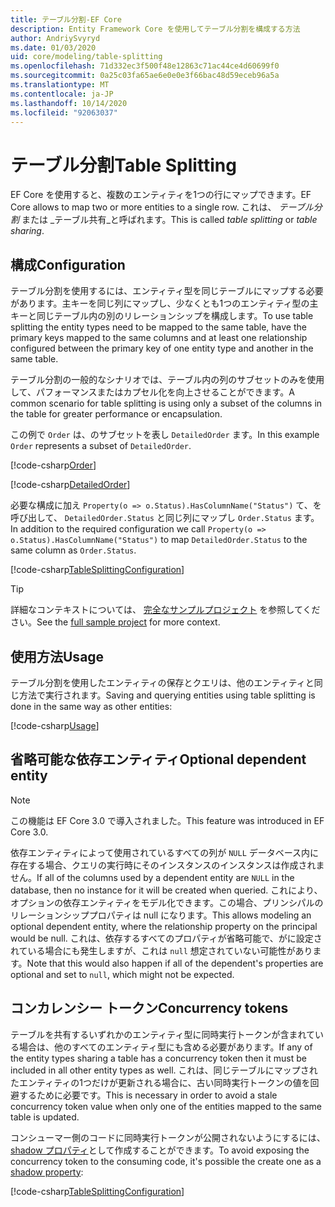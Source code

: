 ```yaml
---
title: テーブル分割-EF Core
description: Entity Framework Core を使用してテーブル分割を構成する方法
author: AndriySvyryd
ms.date: 01/03/2020
uid: core/modeling/table-splitting
ms.openlocfilehash: 71d332ec3f500f48e12863c71ac44ce4d60699f0
ms.sourcegitcommit: 0a25c03fa65ae6e0e0e3f66bac48d59eceb96a5a
ms.translationtype: MT
ms.contentlocale: ja-JP
ms.lasthandoff: 10/14/2020
ms.locfileid: "92063037"
---
```

# <a name="table-splitting"></a><span data-ttu-id="e01bb-103">テーブル分割</span><span class="sxs-lookup"><span data-stu-id="e01bb-103">Table Splitting</span></span>

<span data-ttu-id="e01bb-104">EF Core を使用すると、複数のエンティティを1つの行にマップできます。</span><span class="sxs-lookup"><span data-stu-id="e01bb-104">EF Core allows to map two or more entities to a single row.</span></span> <span data-ttu-id="e01bb-105">これは、 _テーブル分割_ または _テーブル共有_と呼ばれます。</span><span class="sxs-lookup"><span data-stu-id="e01bb-105">This is called _table splitting_ or _table sharing_.</span></span>

## <a name="configuration"></a><span data-ttu-id="e01bb-106">構成</span><span class="sxs-lookup"><span data-stu-id="e01bb-106">Configuration</span></span>

<span data-ttu-id="e01bb-107">テーブル分割を使用するには、エンティティ型を同じテーブルにマップする必要があります。主キーを同じ列にマップし、少なくとも1つのエンティティ型の主キーと同じテーブル内の別のリレーションシップを構成します。</span><span class="sxs-lookup"><span data-stu-id="e01bb-107">To use table splitting the entity types need to be mapped to the same table, have the primary keys mapped to the same columns and at least one relationship configured between the primary key of one entity type and another in the same table.</span></span>

<span data-ttu-id="e01bb-108">テーブル分割の一般的なシナリオでは、テーブル内の列のサブセットのみを使用して、パフォーマンスまたはカプセル化を向上させることができます。</span><span class="sxs-lookup"><span data-stu-id="e01bb-108">A common scenario for table splitting is using only a subset of the columns in the table for greater performance or encapsulation.</span></span>

<span data-ttu-id="e01bb-109">この例で `Order` は、のサブセットを表し `DetailedOrder` ます。</span><span class="sxs-lookup"><span data-stu-id="e01bb-109">In this example `Order` represents a subset of `DetailedOrder`.</span></span>

[!code-csharp[Order](../../../samples/core/Modeling/TableSplitting/Order.cs?name=Order)]

[!code-csharp[DetailedOrder](../../../samples/core/Modeling/TableSplitting/DetailedOrder.cs?name=DetailedOrder)]

<span data-ttu-id="e01bb-110">必要な構成に加え `Property(o => o.Status).HasColumnName("Status")` て、を呼び出して、 `DetailedOrder.Status` と同じ列にマップし `Order.Status` ます。</span><span class="sxs-lookup"><span data-stu-id="e01bb-110">In addition to the required configuration we call `Property(o => o.Status).HasColumnName("Status")` to map `DetailedOrder.Status` to the same column as `Order.Status`.</span></span>

[!code-csharp[TableSplittingConfiguration](../../../samples/core/Modeling/TableSplitting/TableSplittingContext.cs?name=TableSplitting)]

> [!TIP]
> <span data-ttu-id="e01bb-111">詳細なコンテキストについては、 [完全なサンプルプロジェクト](https://github.com/dotnet/EntityFramework.Docs/tree/master/samples/core/Modeling/TableSplitting) を参照してください。</span><span class="sxs-lookup"><span data-stu-id="e01bb-111">See the [full sample project](https://github.com/dotnet/EntityFramework.Docs/tree/master/samples/core/Modeling/TableSplitting) for more context.</span></span>

## <a name="usage"></a><span data-ttu-id="e01bb-112">使用方法</span><span class="sxs-lookup"><span data-stu-id="e01bb-112">Usage</span></span>

<span data-ttu-id="e01bb-113">テーブル分割を使用したエンティティの保存とクエリは、他のエンティティと同じ方法で実行されます。</span><span class="sxs-lookup"><span data-stu-id="e01bb-113">Saving and querying entities using table splitting is done in the same way as other entities:</span></span>

[!code-csharp[Usage](../../../samples/core/Modeling/TableSplitting/Program.cs?name=Usage)]

## <a name="optional-dependent-entity"></a><span data-ttu-id="e01bb-114">省略可能な依存エンティティ</span><span class="sxs-lookup"><span data-stu-id="e01bb-114">Optional dependent entity</span></span>

> [!NOTE]
> <span data-ttu-id="e01bb-115">この機能は EF Core 3.0 で導入されました。</span><span class="sxs-lookup"><span data-stu-id="e01bb-115">This feature was introduced in EF Core 3.0.</span></span>

<span data-ttu-id="e01bb-116">依存エンティティによって使用されているすべての列が `NULL` データベース内に存在する場合、クエリの実行時にそのインスタンスのインスタンスは作成されません。</span><span class="sxs-lookup"><span data-stu-id="e01bb-116">If all of the columns used by a dependent entity are `NULL` in the database, then no instance for it will be created when queried.</span></span> <span data-ttu-id="e01bb-117">これにより、オプションの依存エンティティをモデル化できます。この場合、プリンシパルのリレーションシッププロパティは null になります。</span><span class="sxs-lookup"><span data-stu-id="e01bb-117">This allows modeling an optional dependent entity, where the relationship property on the principal would be null.</span></span> <span data-ttu-id="e01bb-118">これは、依存するすべてのプロパティが省略可能で、がに設定されている場合にも発生しますが、これは `null` 想定されていない可能性があります。</span><span class="sxs-lookup"><span data-stu-id="e01bb-118">Note that this would also happen if all of the dependent's properties are optional and set to `null`, which might not be expected.</span></span>

## <a name="concurrency-tokens"></a><span data-ttu-id="e01bb-119">コンカレンシー トークン</span><span class="sxs-lookup"><span data-stu-id="e01bb-119">Concurrency tokens</span></span>

<span data-ttu-id="e01bb-120">テーブルを共有するいずれかのエンティティ型に同時実行トークンが含まれている場合は、他のすべてのエンティティ型にも含める必要があります。</span><span class="sxs-lookup"><span data-stu-id="e01bb-120">If any of the entity types sharing a table has a concurrency token then it must be included in all other entity types as well.</span></span> <span data-ttu-id="e01bb-121">これは、同じテーブルにマップされたエンティティの1つだけが更新される場合に、古い同時実行トークンの値を回避するために必要です。</span><span class="sxs-lookup"><span data-stu-id="e01bb-121">This is necessary in order to avoid a stale concurrency token value when only one of the entities mapped to the same table is updated.</span></span>

<span data-ttu-id="e01bb-122">コンシューマー側のコードに同時実行トークンが公開されないようにするには、 [shadow プロパティ](xref:core/modeling/shadow-properties)として作成することができます。</span><span class="sxs-lookup"><span data-stu-id="e01bb-122">To avoid exposing the concurrency token to the consuming code, it's possible the create one as a [shadow property](xref:core/modeling/shadow-properties):</span></span>

[!code-csharp[TableSplittingConfiguration](../../../samples/core/Modeling/TableSplitting/TableSplittingContext.cs?name=ConcurrencyToken&highlight=2)]
